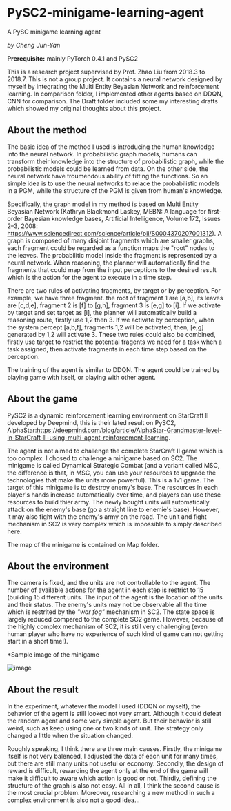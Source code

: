 # PySC2-minigame-learning-agent
A PySC minigame learning agent

*by Cheng Jun-Yan*

**Prerequisite:** mainly PyTorch 0.4.1 and PySC2

This is a research project supervised by Prof. Zhao Liu from 2018.3 to 2018.7. This is not a group project. It contains a neural network designed by myself by integrating the Multi Entity Beyasian Network and reinforcement learning. In comparison folder, I implemented other agents based on DDQN, CNN for comparison. The Draft folder included some my interesting drafts which showed my original thoughts about this project.

## About the method

The basic idea of the method I used is introducing the human knowledge into the neural network. In probabilistic graph models, humans can transform their knowledge into the structure of probabilistic graph, while the probabilistic models could be learned from data. On the other side, the neural network have troumendous ability of fitting the functions. So an simple idea is to use the neural networks to relace the probabilistic models in a PGM, while the structure of the PGM is given from human's knowledge. 

Specifically, the graph model in my method is based on Multi Entity Beyasian Network (Kathryn Blackmond Laskey, MEBN: A language for first-order Bayesian knowledge bases, Artificial Intelligence, Volume 172, Issues 2–3, 2008: https://www.sciencedirect.com/science/article/pii/S0004370207001312). A graph is composed of many disjoint fragments which are smaller graphs, each fragment could be regarded as a function maps the "root" nodes to the leaves. The probabilitic model inside the fragment is represented by a neural network. When reasoning, the planner will automatically find the fragments that could map from the input perceptions to the desired result which is the action for the agent to execute in a time step. 

There are two rules of activating fragments, by target or by perception. For example, we have three fragment. the root of fragment 1 are [a,b], its leaves are [c,d,e], fragment 2 is [f] to [g,h], fragment 3 is [e,g] to [i]. If we activate by target and set target as [i], the planner will automatically build a reasoning route, firstly use 1,2 then 3. If we activate by perception, when the system percept [a,b,f], fragments 1,2 will be activated, then, [e,g] generated by 1,2 will activate 3. These two rules could also be combined, firstly use target to restrict the potential fragents we need for a task when a task assigned, then activate fragments in each time step based on the perception.

The training of the agent is similar to DDQN. The agent could be trained by playing game with itself, or playing with other agent. 

## About the game

PySC2 is a dynamic reinforcement learning environment on StarCraft II developed by Deepmind, this is their lated result on PySC2, AlphaStar:https://deepmind.com/blog/article/AlphaStar-Grandmaster-level-in-StarCraft-II-using-multi-agent-reinforcement-learning. 

The agent is not aimed to challenge the complete StarCraft II game which is too complex. I chosed to challenge a minigame based on SC2. The minigame is called Dynamical Strategic Combat (and a variant called MSC, the difference is that, in MSC, you can use your resources to upgrade the technologies that make the units more powerful). This is a 1v1 game. The target of this minigame is to destroy enemy's base. The resources in each player's hands increase automatically over time, and players can use these resources to build thier army. The newly bought units will automatically attack on the enemy's base (go a straight line to enemie's base). However, it may also fight with the enemy's army on the road. The unit and fight mechanism in SC2 is very complex which is impossible to simply described here.

The map of the minigame is contained on Map folder.

## About the environment

The camera is fixed, and the units are not controllable to the agent. The number of available actions for the agent in each step is restrict to 15 (building 15 different units. The input of the agent is the location of the units and their status. The enemy's units may not be observable all the time which is restrited by the *"war fog"* mechanism in SC2. The state space is largely reduced compared to the complete SC2 game. However, because of the highly complex mechanism of SC2, it is still very challenging (even human player who have no experience of such kind of game can not getting start in a short time!).

*Sample image of the minigame

![image](https://github.com/chengjunyan1/PySC2-minigame-learning-agent/raw/master/dsc.png)

## About the result

In the experiment, whatever the model I used (DDQN or myself), the behavior of the agent is still looked not very smart. Although it could defeat the random agent and some very simple agent. But their behavior is still weird, such as keep using one or two kinds of unit. The strategy only changed a little when the situation changed.

Roughly speaking, I think there are three main causes. Firstly, the minigame itself is not very balenced, I adjusted the data of each unit for many times, but there are still many units not useful or economy. Secondly, the design of reward is difficult, rewarding the agent only at the end of the game will make it difficult to aware which action is good or not. Thirdly, defining the structure of the graph is also not easy. All in all, I think the second cause is the most crucial problem. Moreover, researching a new method in such a complex environment is also not a good idea... 
